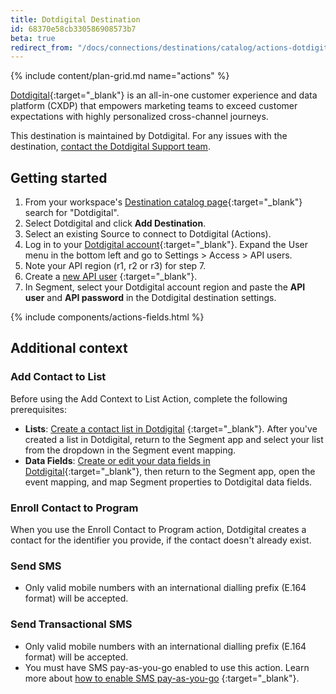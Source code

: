 ```yaml
---
title: Dotdigital Destination
id: 68370e58cb330586908573b7
beta: true
redirect_from: "/docs/connections/destinations/catalog/actions-dotdigital/"
---
```

{% include content/plan-grid.md name="actions" %}

[Dotdigital](https://dotdigital.com/?utm_source=segmentio&utm_medium=docs&utm_campaign=partners){:target="_blank"} is an all-in-one customer experience and data platform (CXDP) that empowers marketing teams to exceed customer expectations with highly personalized cross-channel journeys.

This destination is maintained by Dotdigital. For any issues with the destination, [contact the Dotdigital Support team](mailto:support@dotdigital.com).

## Getting started

1. From your workspace's [Destination catalog page](https://app.segment.com/goto-my-workspace/destinations/catalog){:target="_blank"} search for "Dotdigital".
2. Select Dotdigital and click **Add Destination**.
3. Select an existing Source to connect to Dotdigital (Actions).
4. Log in to your [Dotdigital account](https://login.dotdigital.com/){:target="_blank"}. Expand the User menu in the bottom left and go to Settings > Access > API users.
5. Note your API region (r1, r2 or r3) for step 7.
6. Create a [new API user](https://developer.dotdigital.com/docs/setting-up-an-api-user) {:target="_blank"}. 
7. In Segment, select your Dotdigital account region and paste the **API user** and **API password** in the Dotdigital destination settings.

{% include components/actions-fields.html %}

## Additional context

### Add Contact to List
Before using the Add Context to List Action, complete the following prerequisites: 

- **Lists**: [Create a contact list in Dotdigital](https://support.dotdigital.com/en/articles/8198769-create-a-contact-list) {:target="_blank"}. After you've created a list in Dotdigital, return to the Segment app and select your list from the dropdown in the Segment event mapping.
- **Data Fields**: [Create or edit your data fields in Dotdigital](https://support.dotdigital.com/en/articles/8198833-create-delete-and-edit-custom-data-fields){:target="_blank"}, then return to the Segment app, open the event mapping, and map Segment properties to Dotdigital data fields.

### Enroll Contact to Program
When you use the Enroll Contact to Program action, Dotdigital creates a contact for the identifier you provide, if the contact doesn't already exist. 

### Send SMS
- Only valid mobile numbers with an international dialling prefix (E.164 format) will be accepted.

### Send Transactional SMS
- Only valid mobile numbers with an international dialling prefix (E.164 format) will be accepted.
- You must have SMS pay-as-you-go enabled to use this action. Learn more about [how to enable SMS pay-as-you-go](https://support.dotdigital.com/en/articles/8199154-understand-sms-pay-as-you-go-and-spend-limit) {:target="_blank"}.
